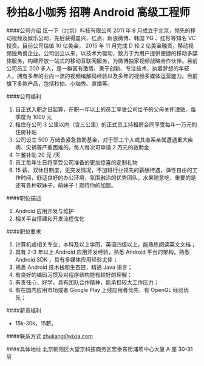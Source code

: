 秒拍&小咖秀 招聘 Android 高级工程师
==========

####公司介绍
炫一下（北京）科技有限公司 2011 年 8 月成立于北京，领先的移动视频及娱乐公司，先后获得晨兴、红点、新浪微博、韩国 YG 、红杉等知名 VC 投资。目前公司估值 10 亿美金， 2015 年 11 月完成 D 轮 2 亿美金融资，移动视频独角兽企业。公司创立以来，以技术为驱动，致力于为用户提供便捷的移动多媒体服务，构建开放一站式的移动互联网服务，为微博独家视频战略合作伙伴。目前公司员工 200 多人，是一群富有激情、勇于创新、专注技术、执着梦想的年轻人，拥有多年的业内一流的视频编解码经验以及多年的视频多媒体运营能力。目前旗下多款产品，包括秒拍、小咖秀、直播等。 

####公司福利
1. 自正式入职之日起算，在职一年以上的员工享受公司给予的父母关怀津贴，每季度为 1000 元 
2. 租住在公司 3 公里以内（含三公里）的正式员工持租房合同享受每年一万元的住房补贴 
3. 公司设立 500 万储备紧急救助基金，对于职工个人或其直系亲属遭遇重大疾病、灾祸等严重困难的，每人每次可申请 2 万元的救助金 
4. 午餐补助 20 元 /天 
5. 员工每年生日将享受公司准备的更加惊喜的定制礼物 
6. 15 薪，双休日制度，无突发情况，不加班行业领先的薪酬待遇，弹性自由的工作时间，舒适良好的办公环境，氛围融洽的优秀团队，水果随意吃，重要的是还有各种软妹子、萌妹子！期待你的加盟。

####职位描述
1. Android 应用开发与维护
2. 相关平台搭建和开发流程优化

####职位要求 
1. 计算机或相关专业，本科及以上学历，英语四级以上，能熟练阅读英文文档； 
2. 具有 2-3 年以上 Android 应用开发经验，熟悉 Android 平台的架构，熟悉 Android SDK ，具有多媒体应用经验尤佳；
3. 熟悉 Android 技术栈和生态链，精通 Java 语言； 
4. 有良好的编码习惯及对程序结构能有较好的理解； 
5. 有责任心，好学，具有团队合作精神，能承担较大工作压力； 
6. 有在国内应用市场或者 Google Play 上线应用者优先，有 OpenGL 经验优先；

####薪资福利
- 15k-30k，15薪。  

####联系方式
[zhuliang@yixia.com](mailto:zhuliang@yixia.com)  

####具体地址
北京朝阳区大望京科技商务区宏泰东街浦项中心大厦 A 座 30-31 层 
